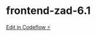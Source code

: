 # frontend-zad-6.1

[Edit in Codeflow ⚡️](https://stackblitz.com/~/github.com/s25663/frontend-zad-6.1)